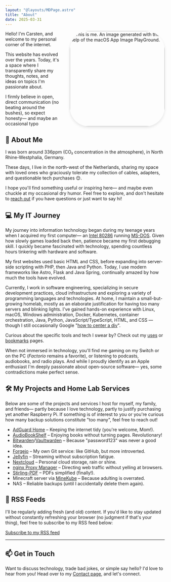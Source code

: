 ```yaml
---
layout: "@layouts/MDPage.astro"
title: "About"
date: 2025-03-31
---
```


<div class="profile-section">
  <div class="profile-content">
      <img src="/images/about-me-aipg.jpg" alt="This is me. An image generated with the help of the macOS App Image PlayGround." class="rounded-image" title="This is me. An image generated with the help of the macOS App Image PlayGround.">
</div>

<style>
.profile-section {
  position: relative;

}

.profile-content {
  float: right;
  margin: 0 0 0 2rem;
}

.rounded-image {
  border-radius: 20%;
  border: 1px solid var(--color-zinc-200);
  box-shadow: 0 4px 8px rgba(0, 0, 0, 0.1);
  width: 300px;
  height: auto;
  transition: transform 0.3s ease, box-shadow 0.3s ease;
}

.rounded-image:hover {
  transform: scale(1.05);
  box-shadow: 0 6px 12px rgba(0, 0, 0, 0.15);
  border-color: #8a8a8a;
}
</style>

Hello! I'm Carsten, and welcome to my personal corner of the internet.

This website has evolved over the years.
Today, it's a space where I transparently share my thoughts, notes, and ideas on topics I'm passionate about.

I firmly believe in open, direct communication
(no beating around the bushes),
so expect honesty—
and maybe an occasional typo

## 👋 About Me

I was born around 336ppm (CO₂ concentration in the atmosphere),
in North Rhine-Westphalia, Germany.

These days,
I live in the north-west of the Netherlands,
sharing my space with loved ones
who graciously tolerate my collection of cables,
adapters, and questionable tech purchases 😊.

I hope you'll find something useful or inspiring here—
and maybe even chuckle at my occasional dry humor.
Feel free to explore,
and don't hesitate to [reach out](/contact) if you have questions
or just want to say hi!

## 💻 My IT Journey

My journey into information technology began during my teenage years
when I acquired my first computer—
an [Intel 80286](https://en.wikipedia.org/wiki/Intel_80286)
running [MS-DOS](https://en.wikipedia.org/wiki/MS-DOS).
Given how slowly games loaded back then,
patience became my first debugging skill.
I quickly became fascinated with technology,
spending countless hours tinkering with hardware and software.

My first websites used basic HTML and CSS,
before expanding into server-side scripting with PHP,
then Java and Python.
Today, I use modern frameworks like Astro, Flask and Java Spring,
continually amazed by how much the tools have evolved.

Currently,
I work in software engineering,
specializing in secure development practices,
cloud infrastructure
and exploring a variety of programming languages and technologies.
At home, I maintain a small-but-growing homelab,
mostly as an elaborate justification for having too many servers and blinking lights.
I've gained hands-on experience with
Linux, macOS, Windows administration,
Docker, Kubernetes, container orchestration,
Java, Python, JavaScript/TypeScript, HTML, and CSS
—though I still occasionally Google "[how to center a div](https://www.yout-ube.com/watch?v=kphds-1V9o8)".

Curious about the specific tools and tech I swear by?
Check out my [uses](/uses) or [bookmarks](/bookmarks) pages.

When not immersed in technology,
you'll find me gaming on my Switch
or on the PC (_Factorio_ remains a favorite),
or listening to podcasts, audiobooks, and radio plays.
And while I proudly identify as an Apple enthusiast
I'm deeply passionate about open-source software—
yes, some contradictions make perfect sense.

## 🛠️ My Projects and Home Lab Services

Below are some of the projects and services
I host for myself, my family, and friends—
partly because I love technology,
partly to justify purchasing yet another Raspberry Pi.
If something is of interest to you
or you're curious how many backup solutions constitute "too many",
feel free to reach out!

- [AdGuard Home](https://adguard.com/en/adguard-home/overview.html) – Keeping the internet tidy (you're welcome, Mom!).
- [AudioBookShelf](https://www.audiobookshelf.org/) – Enjoying books without turning pages. Revolutionary!
- [Bitwarden](https://bitwarden.com/)/[Vaultwarden](https://github.com/dani-garcia/vaultwarden) – Because "password123" was never a good idea.
- [Forgejo](https://forgejo.org/) – My own Git service: like GitHub, but more introverted.
- [Jellyfin](https://jellyfin.org/) – Streaming without subscription fatigue.
- [Nextcloud](https://nextcloud.com/) – Personal cloud storage, rain or shine.
- [nginx Proxy Manager](https://nginxproxymanager.com/) – Directing web traffic without yelling at browsers.
- [Stirling-PDF](https://github.com/Stirling-Tools/Stirling-PDF) – PDFs simplified (finally!).
- Minecraft server via [MineKube](https://connect.minekube.com/) – Because adulting is overrated.
- NAS – Reliable backups (until I accidentally delete them again).

## 📰 RSS Feeds

I'll be regularly adding fresh (and old) content.
If you'd like to stay updated
without constantly refreshing your browser
(no judgment if that's your thing),
feel free to subscribe to my RSS feed below:

[Subscribe to my RSS feed](/rss.xml)

---

## 📫 Get in Touch

Want to discuss technology,
trade bad jokes,
or simple say hello?
I'd love to hear from you!
Head over to my [Contact page](/contact),
and let's connect.
